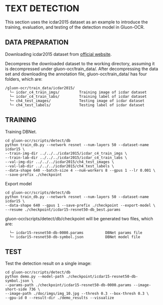 # TEXT DETECTION

This section uses the icdar2015 dataset as an example to introduce the training, evaluation, and testing of the detection model in Gluon-OCR.

## DATA PREPARATION

Downloading icdar2015 dataset from [official website](https://rrc.cvc.uab.es/?ch=4&com=downloads).

Decompress the downloaded dataset to the working directory, assuming it is decompressed under gluon-ocr/train_data/. 
 After decompressing the data set and downloading the annotation file, gluon-ocr/train_data/ has four folders, which are:
```
/gluon-ocr/train_data/icdar2015/
  └─ icdar_c4_train_imgs/         Training image of icdar dataset
  └─ icdar_c4_train_labs/         Training label of icdar dataset
  └─ ch4_test_images/             Testing image of icdar dataset
  └─ ch4_test_labels/             Testing label of icdar dataset
```

## TRAINING

Training DBNet.
```shell
cd gluon-ocr/scripts/detect/db
python train_db.py --network resnet --num-layers 50 --dataset-name icdar15 \
--train-img-dir ../../../icdar2015/icdar_c4_train_imgs \
--train-lab-dir ../../../icdar2015/icdar_c4_train_labs \
--val-img-dir ../../../icdar2015/ch4_test_images \
--val-lab-dir ../../../icdar2015/ch4_test_labels \
--data-shape 640 --batch-size 4 --num-workers 8 --gpus 1 --lr 0.001 \
--save-prefix ./checkpoint
```

Export model
```shell
cd gluon-ocr/scripts/detect/db
python train_db.py --network resnet --num-layers 50 --dataset-name icdar15 \
--data-shape 640 --gpus 1 --save-prefix ./checkpoint --export-model \
--resume ./checkpoint/icdar15-resnet50-db_best.params
```
gluon-ocr/scripts/detect/db/checkpoint will be generated two files, which are:
```
  └─ icdar15-resnet50-db-0000.params          DBNet params file
  └─ icdar15-resnet50-db-symbol.json          DBNet model file
```

<!-- EVALUATION -->

## TEST
Test the detection result on a single image:
```shell
cd gluon-ocr/scripts/detect/db
python demo.py --model-path ./checkpoint/icdar15-resnet50-db-symbol.json \
--params-path ./checkpoint/icdar15-resnet50-db-0000.params --image-short-side 736 \
--image-path ./doc/imgs/img_10.jpg --thresh 0.3 --box-thresh 0.3 \
--gpu-id 0 --result-dir ./demo_results --visualize
```